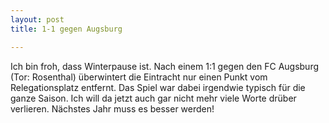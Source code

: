 ```yaml
---
layout: post
title: 1-1 gegen Augsburg

---
```


Ich bin froh, dass Winterpause ist. Nach einem 1:1 gegen den FC Augsburg (Tor: Rosenthal) überwintert die Eintracht nur einen Punkt vom Relegationsplatz entfernt. Das Spiel war dabei irgendwie typisch für die ganze Saison. Ich will da jetzt auch gar nicht mehr viele Worte drüber verlieren. Nächstes Jahr muss es besser werden!


